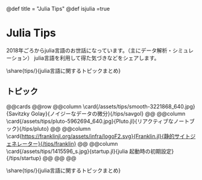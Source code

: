 @def title = "Julia Tips"
@def isjulia =true

# Julia Tips

2018年ごろからjulia言語のお世話になっています。（主にデータ解析・シミュレーション）
julia言語を利用して得た気づきなどをシェアします。

\share{tips/}{julia言語に関するトピックまとめ}
## トピック

@@cards
@@row
@@column \card{/assets/tips/smooth-3221868_640.jpg}{Savitzky Golay}{ノイジーなデータの微分}{/tips/savgol} @@
@@column \card{/assets/tips/pluto-5962694_640.jpg}{Pluto.jl}{リアクティブなノートブック}{/tips/pluto} @@
@@column \card{https://franklinjl.org/assets/infra/logoF2.svg}{Franklin.jl}{静的サイトジェネレーター}{/tips/franklin} @@
@@column \card{/assets/tips/1415596_s.jpg}{startup.jl}{julia 起動時の初期設定}{/tips/startup} @@
@@
@@

\share{tips/}{julia言語に関するトピックまとめ}